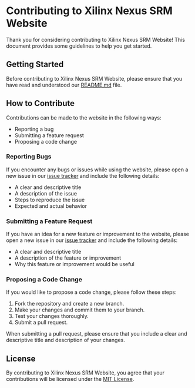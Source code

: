 # Contributing to Xilinx Nexus SRM Website

Thank you for considering contributing to Xilinx Nexus SRM Website! This document provides some guidelines to help you get started.

## Getting Started

Before contributing to Xilinx Nexus SRM Website, please ensure that you have read and understood our [README.md](README.md) file.

## How to Contribute

Contributions can be made to the website in the following ways:

- Reporting a bug
- Submitting a feature request
- Proposing a code change

### Reporting Bugs

If you encounter any bugs or issues while using the website, please open a new issue in our [issue tracker](https://github.com/kunalkeshan/Xilinx-Homepage/issues) and include the following details:

- A clear and descriptive title
- A description of the issue
- Steps to reproduce the issue
- Expected and actual behavior

### Submitting a Feature Request

If you have an idea for a new feature or improvement to the website, please open a new issue in our [issue tracker](https://github.com/kunalkeshan/Xilinx-Homepage/issues) and include the following details:

- A clear and descriptive title
- A description of the feature or improvement
- Why this feature or improvement would be useful

### Proposing a Code Change

If you would like to propose a code change, please follow these steps:

1. Fork the repository and create a new branch.
2. Make your changes and commit them to your branch.
3. Test your changes thoroughly.
4. Submit a pull request.

When submitting a pull request, please ensure that you include a clear and descriptive title and description of your changes.

## License

By contributing to Xilinx Nexus SRM Website, you agree that your contributions will be licensed under the [MIT License](LICENSE).
